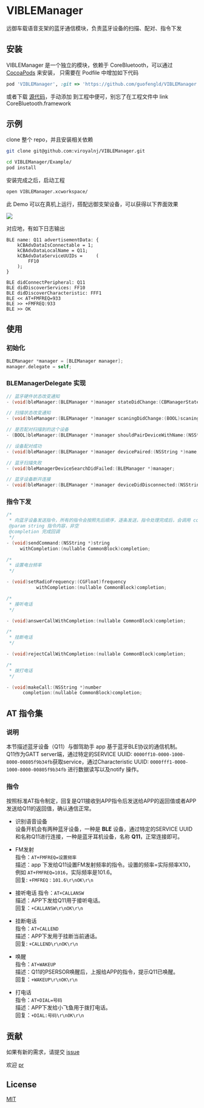 # VIBLEManager

远御车载语音支架的蓝牙通信模块，负责蓝牙设备的扫描、配对、指令下发

## 安装

VIBLEManager 是一个独立的模块，依赖于 CoreBluetooth，可以通过 [CocoaPods](https://cocoapods.org) 来安装，
只需要在 Podfile 中增加如下代码

```ruby
pod 'VIBLEManager', :git => 'https://github.com/guofengld/VIBLEManager.git'
```

或者下载 [源代码](https://github.com/guofengld/VIBLEManager/tree/master/VIBLEManager)，手动添加
到工程中便可，别忘了在工程文件中 link CoreBluetooth.framework

## 示例
clone 整个 repo，并且安装相关依赖 

```bash
git clone git@github.com:viroyalnj/VIBLEManager.git

cd VIBLEManager/Example/
pod install
```

安装完成之后，启动工程 

```bash
open VIBLEManager.xcworkspace/
```

此 Demo 可以在真机上运行，搭配远御支架设备，可以获得以下界面效果

![](./demo.png)

对应地，有如下日志输出

```
BLE name: Q11 advertisementData: {
    kCBAdvDataIsConnectable = 1;
    kCBAdvDataLocalName = Q11;
    kCBAdvDataServiceUUIDs =     (
        FF10
    );
}

BLE didConnectPeripheral: Q11
BLE didDiscoverServices: FF10
BLE didDiscoverCharacteristic: FFF1
BLE << AT+FMFREQ=933
BLE >> +FMFREQ:933
BLE >> OK
```


## 使用

### 初始化

```objective-c
BLEManager *manager = [BLEManager manager];
manager.delegate = self;
```

### BLEManagerDelegate 实现

```objective-c
// 蓝牙硬件状态改变通知
- (void)bleManager:(BLEManager *)manager stateDidChange:(CBManagerState)state;

// 扫描状态改变通知
- (void)bleManager:(BLEManager *)manager scaningDidChange:(BOOL)scaning;

// 是否配对扫描到的这个设备
- (BOOL)bleManager:(BLEManager *)manager shouldPairDeviceWithName:(NSString *)name;

// 设备配对成功
- (void)bleManager:(BLEManager *)manager devicePaired:(NSString *)name;

// 蓝牙扫描失败
- (void)bleManagerDeviceSearchDidFailed:(BLEManager *)manager;

// 蓝牙设备断开连接
- (void)bleManager:(BLEManager *)manager deviceDidDisconnected:(NSString *)name;
```

### 指令下发

```objective-c
/*
 * 向蓝牙设备发送指令，所有的指令会按照先后顺序，逐条发送，指令处理完成后，会调用 completion
 @param string 指令内容，非空
 @completion 完成回调
 */
- (void)sendCommand:(NSString *)string
     withCompletion:(nullable CommonBlock)completion;

/*
 * 设置电台频率
 */

- (void)setRadioFrequency:(CGFloat)frequency
           withCompletion:(nullable CommonBlock)completion;

/*
 * 接听电话
 */

- (void)answerCallWithCompletion:(nullable CommonBlock)completion;

/*
 * 挂断电话
 */

- (void)rejectCallWithCompletion:(nullable CommonBlock)completion;

/*
 * 拨打电话
 */

- (void)makeCall:(NSString *)number
      completion:(nullable CommonBlock)completion;
```
## AT 指令集
### 说明
本节描述蓝牙设备（Q11）与御驾助手 app 基于蓝牙BLE协议的通信机制。  
Q11作为GATT server端，通过特定的SERVICE UUID: ```0000ff10-0000-1000-8000-00805f9b34fb```获取service，通过Characteristic UUID: ```0000fff1-0000-1000-8000-00805f9b34fb``` 进行数据读写以及notify 操作。
### 指令
按照标准AT指令制定，回复是Q11接收到APP指令后发送给APP的返回值或者APP发送给Q11的返回值，确认通信正常。 

* 识别语音设备   
设备开机会有两种蓝牙设备，一种是 **BLE** 设备，通过特定的SERVICE UUID和名称Q11进行连接，一种是蓝牙耳机设备，名称 **Q11**，正常连接即可。

* FM发射   
指令：```AT+FMFREQ=设置频率```   
描述：app 下发给Q11设置FM发射频率的指令。设置的频率=实际频率X10，例如 ```AT+FMFREQ=1016```，实际频率是101.6。  
回复: ```+FMFREQ：101.6\r\nOK\r\n```

* 接听电话 
指令：```AT+CALLANSW```  
描述：APP下发给Q11用于接听电话。  
回复：```+CALLANSW\r\nOK\r\n```

* 挂断电话   
指令：```AT+CALLEND```   
描述：APP下发用于挂断当前通话。  
回复: ```+CALLEND\r\nOK\r\n```

* 唤醒  
指令：```AT+WAKEUP```  
描述：Q11的PSERSOR唤醒后，上报给APP的指令，提示Q11已唤醒。  
回复：```+WAKEUP\r\nOK\r\n```

* 打电话  
指令：```AT+DIAL=号码```  
描述：APP下发给小飞鱼用于拨打电话。  
回复：```+DIAL:号码\r\nOK\r\n```  

## 贡献

如果有新的需求，请提交 [issue](https://github.com/guofengld/VIBLEManager/issues)

欢迎 [pr](https://github.com/guofengld/VIBLEManager/pulls)

## License

[MIT](./LICENSE)

